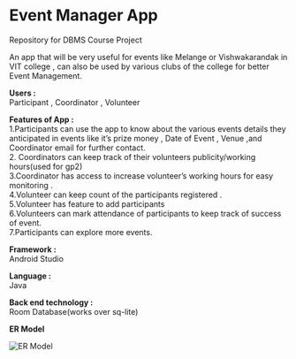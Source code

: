 # Event Manager App  
Repository  for DBMS Course Project  

An app that will be very useful for events like Melange or Vishwakarandak in VIT college , can also be used by various clubs of the college for better Event Management.    
  
**Users :**    
Participant , Coordinator , Volunteer     
    
**Features of App :**    
1.Participants can use the app to know about the various events details they anticipated in  events like it’s  prize money  , Date of Event , Venue ,and Coordinator email for further contact.  
2. Coordinators can keep track of their volunteers publicity/working hours(used for gp2)  
3.Coordinator  has access to increase volunteer’s working hours for easy monitoring .  
4.Volunteer can keep count of the participants registered .  
5.Volunteer has feature to add participants   
6.Volunteers can mark attendance of participants to keep track of success of event.  
7.Participants can explore more events.  
  
**Framework :**       
Android Studio  
  
**Language :**        
Java  

**Back end technology :**     
Room Database(works over sq-lite)  

**ER Model**

  
![ER Model](https://github.com/sakshi170920/EventManagerApp/blob/master/ER%20MODEL%20DBMS.JPG)  




